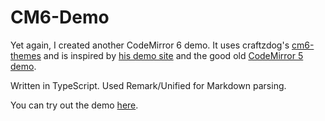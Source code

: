 # CM6-Demo

Yet again, I created another CodeMirror 6 demo. It uses craftzdog's [cm6-themes](https://github.com/craftzdog/cm6-themes) and is inspired by [his demo site](https://cm6-themes.netlify.app/) and the good old [CodeMirror 5 demo](https://codemirror.net/5/index.html).

Written in TypeScript. Used Remark/Unified for Markdown parsing.

You can try out the demo [here](https://cm6-demo.vercel.app/).